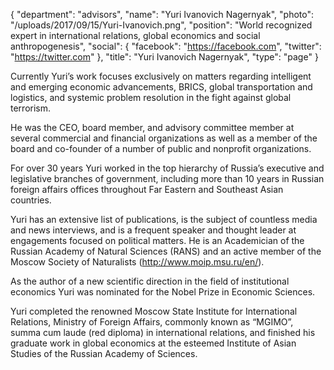 {
  "department": "advisors",
  "name": "Yuri Ivanovich Nagernyak",
  "photo": "/uploads/2017/09/15/Yuri-Ivanovich.png",
  "position": "World recognized expert in international relations, global economics and social anthropogenesis",
  "social": {
    "facebook": "https://facebook.com",
    "twitter": "https://twitter.com"
  },
  "title": "Yuri Ivanovich Nagernyak",
  "type": "page"
}


Currently Yuri’s work focuses exclusively on matters regarding intelligent and emerging economic advancements, BRICS, global transportation and logistics, and systemic problem resolution in the fight against global terrorism.

He was the CEO, board member, and advisory committee member at several commercial and financial organizations as well as a member of the board and co-founder of a number of public and nonprofit organizations.

For over 30 years Yuri worked in the top hierarchy of Russia’s executive and legislative branches of government, including more than 10 years in Russian foreign affairs offices throughout Far Eastern and Southeast Asian countries.

Yuri has an extensive list of publications, is the subject of countless media and news interviews, and is a frequent speaker and thought leader at engagements focused on political matters. He is an Academician of the Russian Academy of Natural Sciences (RANS) and an active member of the Moscow Society of Naturalists (http://www.moip.msu.ru/en/).

As the author of a new scientific direction in the field of institutional economics Yuri was nominated for the Nobel Prize in Economic Sciences.

Yuri completed the renowned Moscow State Institute for International Relations, Ministry of Foreign Affairs, commonly known as “MGIMO”, summa cum laude (red diploma) in international relations, and finished his graduate work in global economics at the esteemed Institute of Asian Studies of the Russian Academy of Sciences.